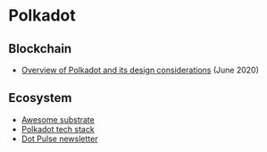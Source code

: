Polkadot 
==========

## Blockchain
* [Overview of Polkadot and its design considerations](https://arxiv.org/pdf/2005.13456.pdf) (June 2020)

## Ecosystem
* [Awesome substrate](https://substrate.io/ecosystem/resources/awesome-substrate/)
* [Polkadot tech stack](https://github.com/w3f/Grants-Program/blob/master/docs/polkadot_stack.md)
* [Dot Pulse newsletter](https://dotpulse.defipulse.com/)